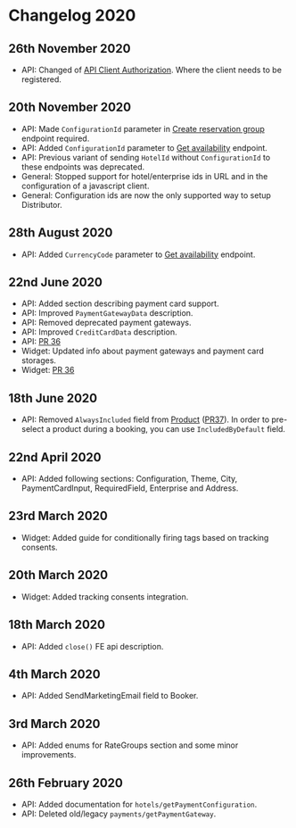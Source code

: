 # Changelog 2020

## 26th November 2020

* API: Changed of [API Client Authorization](../booking-engine-api/guidelines/authorization.md). Where the client needs to be registered.

## 20th November 2020

* API: Made `ConfigurationId` parameter in [Create reservation group](../booking-engine-api/operations/reservation-groups.md#create-reservation-group) endpoint required.
* API: Added `ConfigurationId` parameter to [Get availability](../booking-engine-api/operations/hotels.md#get-availability) endpoint.
* API: Previous variant of sending `HotelId` without `ConfigurationId` to these endpoints was deprecated.
* General: Stopped support for hotel/enterprise ids in URL and in the configuration of a javascript client.
* General: Configuration ids are now the only supported way to setup Distributor.

## 28th August 2020

* API: Added `CurrencyCode` parameter to [Get availability](../booking-engine-api/operations/hotels.md#get-availability) endpoint.

## 22nd June 2020

* API: Added section describing payment card support.
* API: Improved `PaymentGatewayData` description.
* API: Removed deprecated payment gateways.
* API: Improved `CreditCardData` description.
* API: [PR 36](https://github.com/MewsSystems/gitbook-distributor-guide/pull/36/files)
* Widget: Updated info about payment gateways and payment card storages. 
* Widget: [PR 36](https://github.com/MewsSystems/gitbook-distributor-guide/pull/36/files)

## 18th June 2020

* API: Removed `AlwaysIncluded` field from [Product](../booking-engine-api/operations/hotels.md#product) \([PR37](https://github.com/MewsSystems/gitbook-distributor-guide/pull/37/files)\). In order to pre-select a product during a booking, you can use `IncludedByDefault` field.

## 22nd April 2020

* API: Added following sections: Configuration, Theme, City, PaymentCardInput, RequiredField, Enterprise and Address.

## 23rd March 2020

* Widget: Added guide for conditionally firing tags based on tracking consents.

## 20th March 2020

* Widget: Added tracking consents integration.

## 18th March 2020

* API: Added `close()` FE api description.

## 4th March 2020

* API: Added SendMarketingEmail field to Booker.

## 3rd March 2020

* API: Added enums for RateGroups section and some minor improvements.

## 26th February 2020

* API: Added documentation for `hotels/getPaymentConfiguration`.
* API: Deleted old/legacy `payments/getPaymentGateway`.
